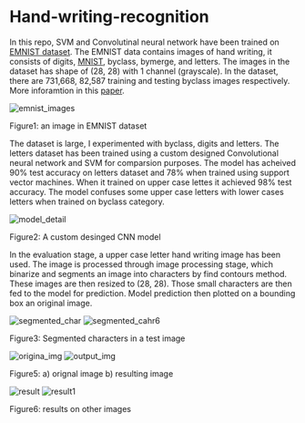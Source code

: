 # Hand-writing-recognition
In this repo, SVM and Convolutinal neural network have been trained on [EMNIST dataset](https://arxiv.org/pdf/1702.05373.pdf). The EMNIST data contains images of hand writing, it consists of digits, [MNIST](http://yann.lecun.com/exdb/mnist/), byclass, bymerge, and letters. The images in the dataset has shape of (28, 28) with 1 channel (grayscale). In the dataset, there are  731,668, 82,587 training and testing byclass images respectively. More inforamtion in this [paper](https://arxiv.org/pdf/1702.05373.pdf).

![emnist_images](https://user-images.githubusercontent.com/61932757/152636586-7bd3ed5b-54d4-4c50-b70a-dacd77582fc2.png)

Figure1: an image in EMNIST dataset

The dataset is large, I experimented with byclass, digits and letters. The letters dataset has been trained using a custom designed Convolutional neural network and SVM for comparsion purposes. The model has acheived 90% test accuracy on letters dataset and 78% when trained using support vector machines. When it trained on upper case lettes it achieved 98% test accuracy. The model confuses some upper case letters with lower cases letters when trained on byclass category. 

![model_detail](https://user-images.githubusercontent.com/61932757/152636619-f0952d8c-09a0-43b4-9fe2-b0e5f16ff2da.png)

Figure2: A custom desinged CNN model

In the evaluation stage, a upper case letter hand writing image has been used. The image is processed through image processing stage, which binarize and segments an image into characters by find contours method. These images are then resized to (28, 28). Those small characters are then fed to the model for prediction. Model prediction then plotted on a bounding box an original image.

![segmented_char](https://user-images.githubusercontent.com/61932757/152636638-24322c96-9380-4418-ac6b-25f58bb1cb6b.png) ![segmented_cahr6](https://user-images.githubusercontent.com/61932757/152636642-a89c0e43-e736-4dee-8f5a-0e4a9b4702dc.png)

Figure3: Segmented characters in a test image

![origina_img](https://user-images.githubusercontent.com/61932757/152636656-e50739e2-52be-44e5-82b7-84748f41a5ea.png) ![output_img](https://user-images.githubusercontent.com/61932757/152636660-1eae0520-6c24-4274-b08c-0a5b886b2201.png)

Figure5: a) orignal image b) resulting image

![result](https://user-images.githubusercontent.com/61932757/152636672-c694da64-b6ee-46eb-945d-16389d867027.png) ![result1](https://user-images.githubusercontent.com/61932757/152636676-098c93da-cc66-45a1-bdfd-99022e7ee7dd.png)

Figure6: results on other images 
